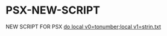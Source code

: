 # PSX-NEW-SCRIPT
NEW SCRIPT FOR PSX
[do local v0=tonumber;local v1=strin.txt](https://github.com/ytmemesyeet/PSX-NEW-SCRIPT/files/11066216/do.local.v0.tonumber.local.v1.strin.txt)
